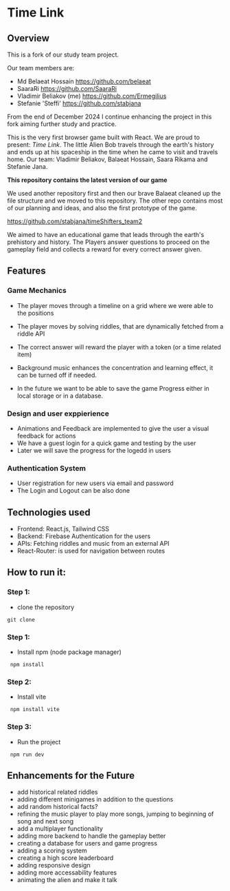 # Time Link

## Overview

This is a fork of our study team project.

Our team members are:

- Md Belaeat Hossain https://github.com/belaeat
- SaaraRi https://github.com/SaaraRi
- Vladimir Beliakov (me) https://github.com/Ermegilius
- Stefanie 'Steffi' https://github.com/stabjana

From the end of December 2024 I continue enhancing the project in this fork aiming further study and practice.

This is the very first browser game built with React.
We are proud to present: _Time Link_. The little Alien Bob travels through the earth's history and ends up at his spaceship in the time when he came to visit and travels home. Our team: Vladimir Beliakov, Balaeat Hossain, Saara Rikama and Stefanie Jana.

**This repository contains the latest version of our game**

We used another repository first and then our brave Balaeat cleaned up the file structure and we moved to this repository. The other repo contains most of our planning and ideas, and also the first prototype of the game.

https://github.com/stabjana/timeShifters_team2

We aimed to have an educational game that leads through the earth's prehistory and history. The Players answer questions to proceed on the gameplay field and collects a reward for every correct answer given.

## Features

### Game Mechanics

- The player moves through a timeline on a grid where we were able to the positions
- The player moves by solving riddles, that are dynamically fetched from a riddle API
- The correct answer will reward the player with a token (or a time related item)
- Background music enhances the concentration and learning effect, it can be turned off if needed.

- In the future we want to be able to save the game Progress either in local storage or in a database.

### Design and user exppierience

- Animations and Feedback are implemented to give the user a visual feedback for actions
- We have a guest login for a quick game and testing by the user
- Later we will save the progress for the logedd in users

### Authentication System

- User registration for new users via email and password
- The Login and Logout can be also done

## Technologies used

- Frontend: React.js, Tailwind CSS
- Backend: Firebase Authentication for the users
- APIs: Fetching riddles and music from an external API
- React-Router: is used for navigation between routes

## How to run it:

### Step 1:

- clone the repository

```shell
git clone
```

### Step 1:

- Install npm (node package manager)

```shell
 npm install
```

### Step 2:

- Install vite

```shell
 npm install vite
```

### Step 3:

- Run the project

```shell
 npm run dev
```

## Enhancements for the Future

- add historical related riddles
- adding different minigames in addition to the questions
- add random historical facts?
- refining the music player to play more songs, jumping to beginning of song and next song
- add a multiplayer functionality
- adding more backend to handle the gameplay better
- creating a database for users and game progress
- adding a scoring system
- creating a high score leaderboard
- adding responsive design
- adding more accessability features
- animating the alien and make it talk
